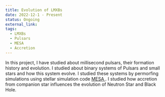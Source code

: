 ```yaml
---
title: Evolution of LMXBs
date: 2022-12-1 - Present
status: Ongoing
external_link:
tags:
  - LMXBs
  - Pulsars
  - MESA
  - Accretion
---
```


In this project, I have studied about millisecond pulsars, their formation history and evolution. I studied about binary systems of
Pulsars and small stars and how this system evolve. I studied these systems by permorfing simulations using stellar simulation code
<a href = "https://docs.mesastar.org/en/release-r24.03.1/" > MESA </a>. I studied how accretion from companion star influences the evolution of Neutron Star and Black Hole.

<!--more-->
